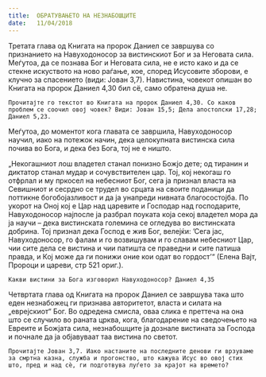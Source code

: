 ```yaml
---
title:  ОБРАТУВАЊЕТО НА НЕЗНАБОШЦИТЕ
date:   11/04/2018
---
```


Третата глава од Книгата на пророк Даниел се завршува со признанието на Навуходоносор за вистинскиот Бог и за Неговата сила. Меѓутоа, да се познава Бог и Неговата сила, не е исто како и да се стекне иску­ството на ново раѓање, кое, според Исусовите зборови, е клучно за спасението (види: Јован 3,7). Навистина, човекот опишан во Книгата на пророк Даниел 4,30 бил сё, само обратена душа не.

`Прочитајте го текстот во Книгата на пророк Даниел 4,30. Со каков проблем се соочил овој човек? Види: Јован 15,5; Дела апостолски 17,28; Даниел 5,23.`

Меѓутоа, до моментот кога главата се завршила, Навуходоносор научил, иако на потежок начин, дека целокупната вистинска сила почива во Бога, и дека без Бога, тој не е ништо.

„Некогашниот лoш владетел станал понизно Божјо дете; од тиранин и диктатор станал мудар и сочувствителен цар. Тој, кој некогаш го отфрлал и му пркосел на небесниот Бог, сега ја признал власта на Севишниот и сесрдно се трудел во срцата на своите поданици да поттикне богобојазливост и да ја унапреди нивната благосостојба. По укорот на Оној кој е Цар над царевите и Господар над господарите, Навуходоносор најпосле ја разбрал поуката која секој владетел мора да ја научи – дека вистинската големина се огледува во вистинската добрина. Тој признал дека Господ е жив Бог, велејќи: ’Сега јас, Навуходоносор, го фалам и го возвишувам и го славам небесниот Цар, чии сите дела се вистина и чии патишта се праведни и сите патиша правда, и Кој може да ги понижи оние кои одат во гордост’“ (Елена Вајт, Пророци и цареви, стр 521 ориг.).

`Какви вистини за Бога изговорил Навуходоносор? Даниел 4,35`

Четвртата глава од Книгата на пророк Даниел се завршува така што еден незнабожец ги признава авторитетот, власта и силата на „еврејскиот“ Бог. Во одредена смисла, оваа слика е преттеча на она што се случило во раната црква, кога, благодарение на сведочењето на Евреите и Божјата сила, незнабошците ја дознале вистината за Господа и почнале да ја објавуваат таа вистина по светот.

`Прочитајте Јован 3,7. Иако настаните на последните денови ги врзуваме за смртна казна, служба и прогонство, што кажува Исус во овој стих што, пред и над сѐ, ги подготвува луѓето за крајот на времето?`
